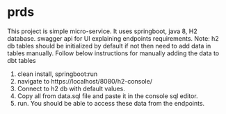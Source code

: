 # prds
This project is simple micro-service. It uses springboot, java 8, H2 database. swagger api for UI explaining endpoints requirements.
Note: h2 db tables should be initialized by default if not then need to add data in tables manually. Follow below instructions for manually adding the data to dbt tables
1) clean install, springboot:run 
2) navigate to https://localhost/8080/h2-console/
3) Connect to h2 db with default values.
4) Copy all from data.sql file and paste it in the console sql editor.
5) run.
You should be able to access these data from the endpoints.
